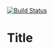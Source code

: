 [![Build Status](https://travis-ci.com/maximium/test.svg?branch=master)](https://travis-ci.com/maximium/test)

# Title
